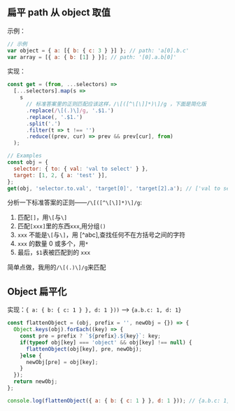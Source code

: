 
## 扁平 path 从 object 取值

示例：

```js
// 示例
var object = { a: [{ b: { c: 3 } }] }; // path: 'a[0].b.c'
var array = [{ a: { b: [1] } }]; // path: '[0].a.b[0]'
```

实现：

```js
const get = (from, ...selectors) =>
  [...selectors].map(s =>
    s
      // 标准答案里的正则匹配应该这样，/\[([^\[\]]*)\]/g ，下面是简化版
      .replace(/\[(.)\]/g, '.$1.')
      .replace(, '.$1.')
      .split('.')
      .filter(t => t !== '')
      .reduce((prev, cur) => prev && prev[cur], from)
  );

// Examples
const obj = {
  selector: { to: { val: 'val to select' } },
  target: [1, 2, { a: 'test' }],
};
get(obj, 'selector.to.val', 'target[0]', 'target[2].a'); // ['val to select', 1, 'test']
```

分析一下标准答案的正则——`/\[([^\[\]]*)\]/g`:

1. 匹配`[]`，用`\[`与`\]`
2. 匹配`[xxx]`里的东西`xxx`,用分组`()`
3. `xxx` 不能是`\[`与`\]`，用 [^abc],查找任何不在方括号之间的字符
4. `xxx` 的数量 0 或多个，用`*`
5. 最后，`$1`表被匹配到的 `xxx`

简单点做，我用的`/\[(.)\]/g`来匹配

## Object 扁平化

实现：`{ a: { b: { c: 1 } }, d: 1 }))` -->  `{a.b.c: 1, d: 1}`

```js
const flattenObject = (obj, prefix = '', newObj = {}) => { 
  Object.keys(obj).forEach((key) => {
    const pre = prefix ? `${prefix}.${key}`: key;
    if(typeof obj[key] === 'object' && obj[key] !== null) {
      flattenObject(obj[key], pre, newObj);
    }else {
      newObj[pre] = obj[key];
    }
  });
  return newObj;
};

console.log(flattenObject({ a: { b: { c: 1 } }, d: 1 })); // {a.b.c: 1, d: 1}
```
